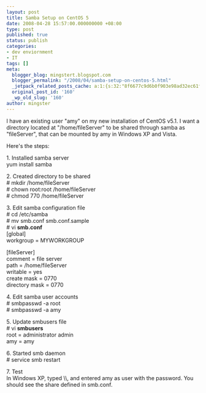 ```yaml
---
layout: post
title: Samba Setup on CentOS 5
date: 2008-04-28 15:57:00.000000000 +08:00
type: post
published: true
status: publish
categories:
- dev enviornment
- IT
tags: []
meta:
  blogger_blog: mingstert.blogspot.com
  blogger_permalink: "/2008/04/samba-setup-on-centos-5.html"
  _jetpack_related_posts_cache: a:1:{s:32:"8f6677c9d6b0f903e98ad32ec61f8deb";a:2:{s:7:"expires";i:1444599428;s:7:"payload";a:3:{i:0;a:1:{s:2:"id";i:179;}i:1;a:1:{s:2:"id";i:243;}i:2;a:1:{s:2:"id";i:317;}}}}
  original_post_id: '160'
  _wp_old_slug: '160'
author: mingster
---
```

<p>I have an existing user "amy" on my new installation of CentOS v5.1. I want a directory located at "/home/fileServer" to be shared through samba as "fileServer", that can be mounted by amy in Windows XP and Vista.</p>
<p>Here's the steps:</p>
<p>1. Installed samba server<br />yum install samba</p>
<p>2. Created directory to be shared<br /># mkdir /home/fileServer<br /># chown root:root /home/fileServer<br /># chmod 770 /home/fileServer</p>
<p>3. Edit samba configuration file<br /># cd /etc/samba<br /># mv smb.conf smb.conf.sample<br /># vi <b>smb.conf</b><br />[global]<br />workgroup = MYWORKGROUP</p>
<p>[fileServer]<br />comment = file server<br />path = /home/fileServer<br />writable = yes<br />create mask = 0770<br />directory mask = 0770</p>
<p>4. Edit samba user accounts<br /># smbpasswd -a root<br /># smbpasswd -a amy</p>
<p>5. Update smbusers file<br /># vi <b>smbusers</b><br />root = administrator admin<br />amy = amy</p>
<p>6. Started smb daemon<br /># service smb restart</p>
<p>7. Test<br />In Windows XP, typed \\, and entered amy as user with the password. You should see the share defined in smb.conf.</p>
